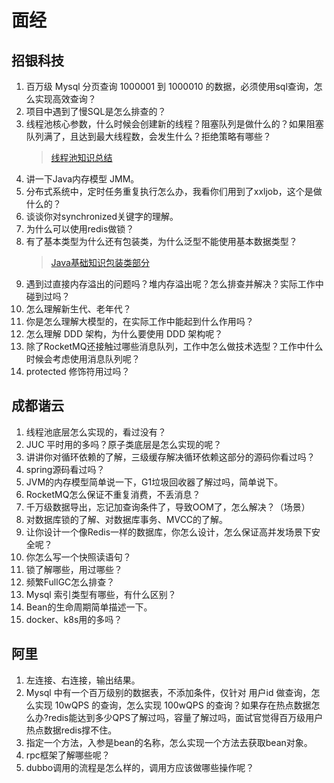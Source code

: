 # 面经
## 招银科技
1. 百万级 Mysql 分页查询 1000001 到 1000010 的数据，必须使用sql查询，怎么实现高效查询？
2. 项目中遇到了慢SQL是怎么排查的？
3. 线程池核心参数，什么时候会创建新的线程？阻塞队列是做什么的？如果阻塞队列满了，且达到最大线程数，会发生什么？拒绝策略有哪些？
    > [线程池知识总结](/Java/线程池.md)
4. 讲一下Java内存模型 JMM。
5. 分布式系统中，定时任务重复执行怎么办，我看你们用到了xxljob，这个是做什么的？
6. 谈谈你对synchronized关键字的理解。
7. 为什么可以使用redis做锁？
8. 有了基本类型为什么还有包装类，为什么泛型不能使用基本数据类型？
    > [Java基础知识包装类部分](/Java/基础/Java核心知识.md)
9. 遇到过直接内存溢出的问题吗？堆内存溢出呢？怎么排查并解决？实际工作中碰到过吗？
10. 怎么理解新生代、老年代？
11. 你是怎么理解大模型的，在实际工作中能起到什么作用吗？
12. 怎么理解 DDD 架构，为什么要使用 DDD 架构呢？
13. 除了RocketMQ还接触过哪些消息队列，工作中怎么做技术选型？工作中什么时候会考虑使用消息队列呢？
14. protected 修饰符用过吗？

## 成都谐云
1. 线程池底层怎么实现的，看过没有？
2. JUC 平时用的多吗？原子类底层是怎么实现的呢？
3. 讲讲你对循环依赖的了解，三级缓存解决循环依赖这部分的源码你看过吗？
4. spring源码看过吗？
5. JVM的内存模型简单说一下，G1垃圾回收器了解过吗，简单说下。
6. RocketMQ怎么保证不重复消费，不丢消息？
7. 千万级数据导出，忘记加查询条件了，导致OOM了，怎么解决？（场景）
8. 对数据库锁的了解、对数据库事务、MVCC的了解。
9. 让你设计一个像Redis一样的数据库，你怎么设计，怎么保证高并发场景下安全呢？
10. 你怎么写一个快照读语句？
11. 锁了解哪些，用过哪些？
12. 频繁FullGC怎么排查？
13. Mysql 索引类型有哪些，有什么区别？
14. Bean的生命周期简单描述一下。
15. docker、k8s用的多吗？

## 阿里
1. 左连接、右连接，输出结果。
2. Mysql 中有一个百万级别的数据表，不添加条件，仅针对 用户id 做查询，怎么实现 10wQPS 的查询，怎么实现 100wQPS 的查询？如果存在热点数据怎么办?redis能达到多少QPS了解过吗，容量了解过吗，面试官觉得百万级用户热点数据redis撑不住。
3. 指定一个方法，入参是bean的名称，怎么实现一个方法去获取bean对象。
4. rpc框架了解哪些呢？
5. dubbo调用的流程是怎么样的，调用方应该做哪些操作呢？
